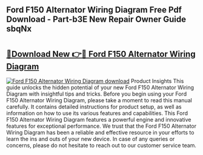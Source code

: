 ## Ford F150 Alternator Wiring Diagram Free Pdf Download - Part-b3E New Repair Owner Guide sbqNx

# <h2><a href="http://dfohty.blite.top/?on=Ford+F150+Alternator+Wiring+Diagram">🔗Download New 👉🔴 Ford F150 Alternator Wiring Diagram</a></h2>

[![Ford F150 Alternator Wiring Diagram download](https://i.imgur.com/lujVjoI.png)](http://dfohty.blite.top/?on=Ford+F150+Alternator+Wiring+Diagram)
Product Insights This guide unlocks the hidden potential of your new Ford F150 Alternator Wiring Diagram with insightful tips and tricks. Before you begin using your Ford F150 Alternator Wiring Diagram, please take a moment to read this manual carefully. It contains detailed instructions for product setup, as well as information on how to use its various features and capabilities. This Ford F150 Alternator Wiring Diagram features a powerful engine and innovative features for exceptional performance. We trust that the Ford F150 Alternator Wiring Diagram has been a reliable and effective resource in your efforts to learn the ins and outs of your new device. In case of any queries or concerns, please do not hesitate to reach out to our customer service team.
